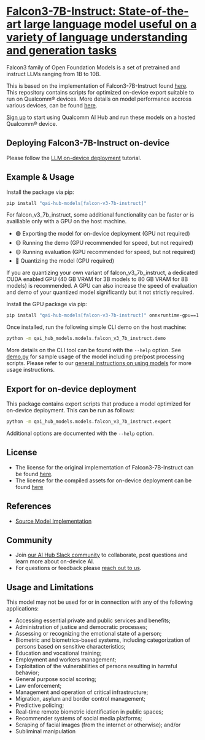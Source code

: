 # [Falcon3-7B-Instruct: State-of-the-art large language model useful on a variety of language understanding and generation tasks](https://aihub.qualcomm.com/models/falcon_v3_7b_instruct)

Falcon3 family of Open Foundation Models is a set of pretrained and instruct LLMs ranging from 1B to 10B.

This is based on the implementation of Falcon3-7B-Instruct found [here](https://huggingface.co/tiiuae/Falcon3-7B-Instruct). This repository contains scripts for optimized on-device
export suitable to run on Qualcomm® devices. More details on model performance
accross various devices, can be found [here](https://aihub.qualcomm.com/models/falcon_v3_7b_instruct).

[Sign up](https://myaccount.qualcomm.com/signup) to start using Qualcomm AI Hub and run these models on a hosted Qualcomm® device.

## Deploying Falcon3-7B-Instruct on-device

Please follow the [LLM on-device deployment](https://github.com/quic/ai-hub-apps/tree/main/tutorials/llm_on_genie) tutorial.



## Example & Usage

Install the package via pip:
```bash
pip install "qai-hub-models[falcon-v3-7b-instruct]"
```

For falcon_v3_7b_instruct, some additional functionality can be faster or is availiable
only with a GPU on the host machine.

- 🟢 Exporting the model for on-device deployment (GPU not required)
- 🟡 Running the demo (GPU recommended for speed, but not required)
- 🟡 Running evaluation (GPU recommended for speed, but not required)
- 🔴 Quantizing the model (GPU required)

If you are quantizing your own variant of falcon_v3_7b_instruct, a dedicated CUDA enabled
GPU (40 GB VRAM for 3B models to 80 GB VRAM for 8B models) is recommended. A GPU
can also increase the speed of evaluation and demo of your quantized model
significantly but it not strictly required.

Install the GPU package via pip:
```bash
pip install "qai-hub-models[falcon-v3-7b-instruct]" onnxruntime-gpu==1.22 https://github.com/quic/aimet/releases/download/2.14.0/aimet_onnx-2.14.0+cu121-cp310-cp310-manylinux_2_34_x86_64.whl -f https://download.pytorch.org/whl/torch_stable.html
```



Once installed, run the following simple CLI demo on the host machine:

```bash
python -m qai_hub_models.models.falcon_v3_7b_instruct.demo
```
More details on the CLI tool can be found with the `--help` option. See
[demo.py](demo.py) for sample usage of the model including pre/post processing
scripts. Please refer to our [general instructions on using
models](../../../#getting-started) for more usage instructions.

## Export for on-device deployment

This package contains export scripts that produce a model optimized for
on-device deployment. This can be run as follows:

```bash
python -m qai_hub_models.models.falcon_v3_7b_instruct.export
```
Additional options are documented with the `--help` option.


## License
* The license for the original implementation of Falcon3-7B-Instruct can be found
  [here](https://falconllm.tii.ae/falcon-terms-and-conditions.html).
* The license for the compiled assets for on-device deployment can be found [here](https://falconllm.tii.ae/falcon-terms-and-conditions.html)


## References
* [Source Model Implementation](https://huggingface.co/tiiuae/Falcon3-7B-Instruct)



## Community
* Join [our AI Hub Slack community](https://aihub.qualcomm.com/community/slack) to collaborate, post questions and learn more about on-device AI.
* For questions or feedback please [reach out to us](mailto:ai-hub-support@qti.qualcomm.com).


## Usage and Limitations

This model may not be used for or in connection with any of the following applications:

- Accessing essential private and public services and benefits;
- Administration of justice and democratic processes;
- Assessing or recognizing the emotional state of a person;
- Biometric and biometrics-based systems, including categorization of persons based on sensitive characteristics;
- Education and vocational training;
- Employment and workers management;
- Exploitation of the vulnerabilities of persons resulting in harmful behavior;
- General purpose social scoring;
- Law enforcement;
- Management and operation of critical infrastructure;
- Migration, asylum and border control management;
- Predictive policing;
- Real-time remote biometric identification in public spaces;
- Recommender systems of social media platforms;
- Scraping of facial images (from the internet or otherwise); and/or
- Subliminal manipulation
